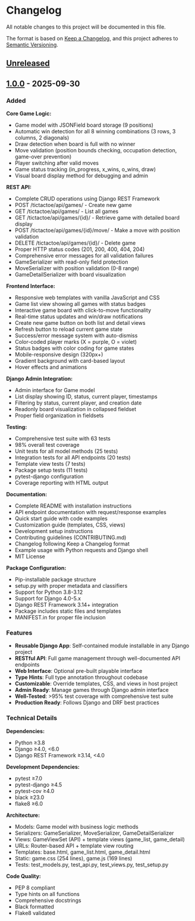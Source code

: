 # Changelog

All notable changes to this project will be documented in this file.

The format is based on [Keep a Changelog](https://keepachangelog.com/en/1.0.0/),
and this project adheres to [Semantic Versioning](https://semver.org/spec/v2.0.0.html).

## [Unreleased]

## [1.0.0] - 2025-09-30

### Added

**Core Game Logic:**
- Game model with JSONField board storage (9 positions)
- Automatic win detection for all 8 winning combinations (3 rows, 3 columns, 2 diagonals)
- Draw detection when board is full with no winner
- Move validation (position bounds checking, occupation detection, game-over prevention)
- Player switching after valid moves
- Game status tracking (in_progress, x_wins, o_wins, draw)
- Visual board display method for debugging and admin

**REST API:**
- Complete CRUD operations using Django REST Framework
- POST /tictactoe/api/games/ - Create new game
- GET /tictactoe/api/games/ - List all games
- GET /tictactoe/api/games/{id}/ - Retrieve game with detailed board display
- POST /tictactoe/api/games/{id}/move/ - Make a move with position validation
- DELETE /tictactoe/api/games/{id}/ - Delete game
- Proper HTTP status codes (201, 200, 400, 404, 204)
- Comprehensive error messages for all validation failures
- GameSerializer with read-only field protection
- MoveSerializer with position validation (0-8 range)
- GameDetailSerializer with board visualization

**Frontend Interface:**
- Responsive web templates with vanilla JavaScript and CSS
- Game list view showing all games with status badges
- Interactive game board with click-to-move functionality
- Real-time status updates and win/draw notifications
- Create new game button on both list and detail views
- Refresh button to reload current game state
- Success/error message system with auto-dismiss
- Color-coded player marks (X = purple, O = violet)
- Status badges with color coding for game states
- Mobile-responsive design (320px+)
- Gradient background with card-based layout
- Hover effects and animations

**Django Admin Integration:**
- Admin interface for Game model
- List display showing ID, status, current player, timestamps
- Filtering by status, current player, and creation date
- Readonly board visualization in collapsed fieldset
- Proper field organization in fieldsets

**Testing:**
- Comprehensive test suite with 63 tests
- 98% overall test coverage
- Unit tests for all model methods (25 tests)
- Integration tests for all API endpoints (20 tests)
- Template view tests (7 tests)
- Package setup tests (11 tests)
- pytest-django configuration
- Coverage reporting with HTML output

**Documentation:**
- Complete README with installation instructions
- API endpoint documentation with request/response examples
- Quick start guide with code examples
- Customization guide (templates, CSS, views)
- Development setup instructions
- Contributing guidelines (CONTRIBUTING.md)
- Changelog following Keep a Changelog format
- Example usage with Python requests and Django shell
- MIT License

**Package Configuration:**
- Pip-installable package structure
- setup.py with proper metadata and classifiers
- Support for Python 3.8-3.12
- Support for Django 4.0-5.x
- Django REST Framework 3.14+ integration
- Package includes static files and templates
- MANIFEST.in for proper file inclusion

### Features

- **Reusable Django App**: Self-contained module installable in any Django project
- **RESTful API**: Full game management through well-documented API endpoints
- **Web Interface**: Optional pre-built playable interface
- **Type Hints**: Full type annotation throughout codebase
- **Customizable**: Override templates, CSS, and views in host project
- **Admin Ready**: Manage games through Django admin interface
- **Well-Tested**: >95% test coverage with comprehensive test suite
- **Production Ready**: Follows Django and DRF best practices

### Technical Details

**Dependencies:**
- Python ≥3.8
- Django ≥4.0, <6.0
- Django REST Framework ≥3.14, <4.0

**Development Dependencies:**
- pytest ≥7.0
- pytest-django ≥4.5
- pytest-cov ≥4.0
- black ≥23.0
- flake8 ≥6.0

**Architecture:**
- Models: Game model with business logic methods
- Serializers: GameSerializer, MoveSerializer, GameDetailSerializer
- Views: GameViewSet (API) + template views (game_list, game_detail)
- URLs: Router-based API + template view routing
- Templates: base.html, game_list.html, game_detail.html
- Static: game.css (254 lines), game.js (169 lines)
- Tests: test_models.py, test_api.py, test_views.py, test_setup.py

**Code Quality:**
- PEP 8 compliant
- Type hints on all functions
- Comprehensive docstrings
- Black formatted
- Flake8 validated

[Unreleased]: https://github.com/nestorwheelock/django-tictactoe/compare/v1.0.0...HEAD
[1.0.0]: https://github.com/nestorwheelock/django-tictactoe/releases/tag/v1.0.0
